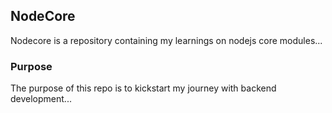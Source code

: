 ## NodeCore

Nodecore is a repository containing my learnings on nodejs core modules...

### Purpose

The purpose of this repo is to kickstart my journey with backend development...
